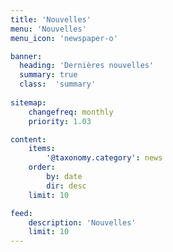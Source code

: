 ```yaml
---
title: 'Nouvelles'
menu: 'Nouvelles'
menu_icon: 'newspaper-o'

banner:
  heading: 'Dernières nouvelles'
  summary: true
  class:  'summary'
      
sitemap:
    changefreq: monthly
    priority: 1.03

content:
    items:
        '@taxonomy.category': news
    order:
        by: date
        dir: desc
    limit: 10

feed:
    description: 'Nouvelles'
    limit: 10
---
```

